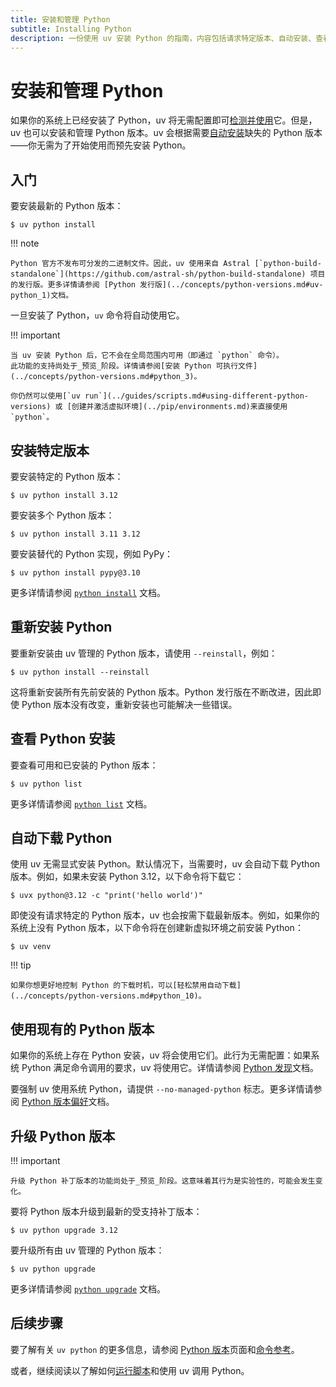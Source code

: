 ```yaml
---
title: 安装和管理 Python
subtitle: Installing Python
description: 一份使用 uv 安装 Python 的指南，内容包括请求特定版本、自动安装、查看已安装版本等。
---
```


# 安装和管理 Python

如果你的系统上已经安装了 Python，uv 将无需配置即可[检测并使用](#python_4)它。但是，uv 也可以安装和管理 Python 版本。uv 会根据需要[自动安装](#python_3)缺失的 Python 版本——你无需为了开始使用而预先安装 Python。

## 入门

要安装最新的 Python 版本：

```console
$ uv python install
```

!!! note

    Python 官方不发布可分发的二进制文件。因此，uv 使用来自 Astral [`python-build-standalone`](https://github.com/astral-sh/python-build-standalone) 项目的发行版。更多详情请参阅 [Python 发行版](../concepts/python-versions.md#uv-python_1)文档。

一旦安装了 Python，`uv` 命令将自动使用它。

!!! important

    当 uv 安装 Python 后，它不会在全局范围内可用（即通过 `python` 命令）。
    此功能的支持尚处于_预览_阶段。详情请参阅[安装 Python 可执行文件](../concepts/python-versions.md#python_3)。

    你仍然可以使用[`uv run`](../guides/scripts.md#using-different-python-versions) 或 [创建并激活虚拟环境](../pip/environments.md)来直接使用 `python`。

## 安装特定版本

要安装特定的 Python 版本：

```console
$ uv python install 3.12
```

要安装多个 Python 版本：

```console
$ uv python install 3.11 3.12
```

要安装替代的 Python 实现，例如 PyPy：

```console
$ uv python install pypy@3.10
```

更多详情请参阅 [`python install`](../concepts/python-versions.md#python_2) 文档。

## 重新安装 Python

要重新安装由 uv 管理的 Python 版本，请使用 `--reinstall`，例如：

```console
$ uv python install --reinstall
```

这将重新安装所有先前安装的 Python 版本。Python 发行版在不断改进，因此即使 Python 版本没有改变，重新安装也可能解决一些错误。

## 查看 Python 安装

要查看可用和已安装的 Python 版本：

```console
$ uv python list
```

更多详情请参阅 [`python list`](../concepts/python-versions.md#python_6) 文档。

## 自动下载 Python

使用 uv 无需显式安装 Python。默认情况下，当需要时，uv 会自动下载 Python 版本。例如，如果未安装 Python 3.12，以下命令将下载它：

```console
$ uvx python@3.12 -c "print('hello world')"
```

即使没有请求特定的 Python 版本，uv 也会按需下载最新版本。例如，如果你的系统上没有 Python 版本，以下命令将在创建新虚拟环境之前安装 Python：

```console
$ uv venv
```

!!! tip

    如果你想更好地控制 Python 的下载时机，可以[轻松禁用自动下载](../concepts/python-versions.md#python_10)。

<!-- TODO(zanieb): Restore when Python shim management is added
Note that when an automatic Python installation occurs, the `python` command will not be added to the shell. Use `uv python install-shim` to ensure the `python` shim is installed.
-->

## 使用现有的 Python 版本

如果你的系统上存在 Python 安装，uv 将会使用它们。此行为无需配置：如果系统 Python 满足命令调用的要求，uv 将使用它。详情请参阅 [Python 发现](../concepts/python-versions.md#python_8)文档。

要强制 uv 使用系统 Python，请提供 `--no-managed-python` 标志。更多详情请参阅 [Python 版本偏好](../concepts/python-versions.md#ruv-python)文档。

## 升级 Python 版本

!!! important

    升级 Python 补丁版本的功能尚处于_预览_阶段。这意味着其行为是实验性的，可能会发生变化。

要将 Python 版本升级到最新的受支持补丁版本：

```console
$ uv python upgrade 3.12
```

要升级所有由 uv 管理的 Python 版本：

```console
$ uv python upgrade
```

更多详情请参阅 [`python upgrade`](../concepts/python-versions.md#python_4) 文档。

## 后续步骤

要了解有关 `uv python` 的更多信息，请参阅 [Python 版本](../concepts/python-versions.md)页面和[命令参考](../reference/cli.md#uv-python)。

或者，继续阅读以了解如何[运行脚本](./scripts.md)和使用 uv 调用 Python。
